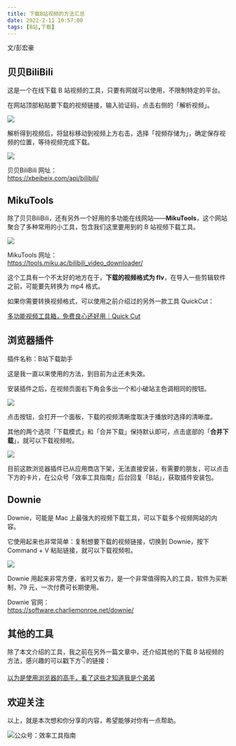 ```yaml
---
title: 下载B站视频的方法汇总                              
date: 2022-2-11 10:57:00               
tags: [B站,下载]                                                                                   
--- 
```


文/彭宏豪  

## 贝贝BiliBili

这是一个在线下载 B 站视频的工具，只要有网就可以使用，不限制特定的平台。 

在网站顶部粘贴要下载的视频链接，输入验证码，点击右侧的「解析视频」。  

![](https://article-picbed-1302715071.cos.ap-guangzhou.myqcloud.com/2022/02/11/16445897825726.jpg)

解析得到视频后，将鼠标移动到视频上方右击，选择「视频存储为」，确定保存视频的位置，等待视频完成下载。  

![](https://article-picbed-1302715071.cos.ap-guangzhou.myqcloud.com/2022/02/11/16445898557084.jpg)

贝贝BiliBili 网址：  
https://xbeibeix.com/api/bilibili/

## MikuTools

除了贝贝BiliBili，还有另外一个好用的多功能在线网站——**MikuTools**，这个网站聚合了多种常用的小工具，包含我们这里要用到的 B 站视频下载工具。  

![](https://article-picbed-1302715071.cos.ap-guangzhou.myqcloud.com/2022/02/11/16445905220528.jpg)

MikuTools 网址：   
https://tools.miku.ac/bilibili_video_downloader/  

这个工具有一个不太好的地方在于，**下载的视频格式为 flv**，在导入一些剪辑软件之前，可能要先转换为 mp4 格式。  

如果你需要转换视频格式，可以使用之前介绍过的另外一款工具 QuickCut：  

[多功能视频工具箱，免费良心还好用｜Quick Cut](https://mp.weixin.qq.com/s?__biz=MzAxMjY0NTY5OA==&mid=2649919194&idx=1&sn=d51a53be3d5bdcb2f1c520800d55810e&chksm=83a88af7b4df03e137de5e218348c7f0cf34408d502605574b7ef859b28e4530b4c0dc8d37c4&token=855337760&lang=zh_CN#rd)       

## 浏览器插件

插件名称：B站下载助手

这是我一直以来使用的方法，到目前为止还未失效。

安装插件之后，在视频页面右下角会多出一个和小破站主色调相同的按钮。  

![](https://article-picbed-1302715071.cos.ap-guangzhou.myqcloud.com/2022/02/11/16445814939730.jpg)

点击按钮，会打开一个面板，下载的视频清晰度取决于播放时选择的清晰度。

其他的两个选项「下载模式」和「合并下载」保持默认即可，点击底部的「**合并下载**」，就可以下载视频啦。  

![](https://article-picbed-1302715071.cos.ap-guangzhou.myqcloud.com/2022/02/11/16445850605450.jpg)

目前这款浏览器插件已从应用商店下架，无法直接安装，有需要的朋友，可以点击下方的卡片，在公众号「效率工具指南」后台回复「B站」，获取插件安装包。  

## Downie

Downie，可能是 Mac 上最强大的视频下载工具，可以下载多个视频网站的内容。  

它使用起来也非常简单：复制想要下载的视频链接，切换到 Downie，按下 Command + V 粘贴链接，就可以下载视频啦。   

![](https://article-picbed-1302715071.cos.ap-guangzhou.myqcloud.com/2022/02/11/16445865620008.jpg)

Downie 用起来非常方便，省时又省力，是一个非常值得购入的工具，软件为买断制，79 元，一次付费可长期使用。  

Downie 官网：  
https://software.charliemonroe.net/downie/

## 其他的工具  

除了本文介绍的工具，我之前在另外一篇文章中，还介绍其他的下载 B 站视频的方法，感兴趣的可以戳下方👇的链接：

[以为是使用浏览器的高手，看了这些才知道我是个弟弟](https://mp.weixin.qq.com/s?__biz=MzAxMjY0NTY5OA==&mid=2649908756&idx=1&sn=3b0d554a0cb7e228adb3b21fdc2eab1d&chksm=83a86239b4dfeb2f2a9aa85501bd61ed373070a802baee26f51d92faa2e963b21a9189b114a5&token=855337760&lang=zh_CN#rd)  


## 欢迎关注     

以上，就是本次想和你分享的内容，希望能够对你有一点帮助。     

![公众号：效率工具指南](https://article-picbed-1302715071.cos.ap-guangzhou.myqcloud.com/2021/05/28/gong-zhong-hao-wei-bu-er-wei-ma-dailogo.png)     


